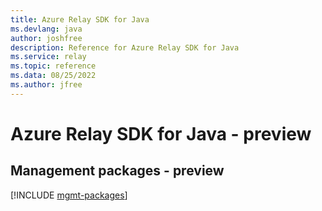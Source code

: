 ```yaml
---
title: Azure Relay SDK for Java
ms.devlang: java
author: joshfree
description: Reference for Azure Relay SDK for Java
ms.service: relay
ms.topic: reference
ms.data: 08/25/2022
ms.author: jfree
---
```

# Azure Relay SDK for Java - preview

## Management packages - preview
[!INCLUDE [mgmt-packages](relay-mgmt-index.md)]